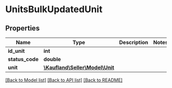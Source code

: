 # UnitsBulkUpdatedUnit

## Properties
Name | Type | Description | Notes
------------ | ------------- | ------------- | -------------
**id_unit** | **int** |  | 
**status_code** | **double** |  | 
**unit** | [**\Kaufland\Seller\Model\Unit**](Unit.md) |  | 

[[Back to Model list]](../../README.md#documentation-for-models) [[Back to API list]](../../README.md#documentation-for-api-endpoints) [[Back to README]](../../README.md)


